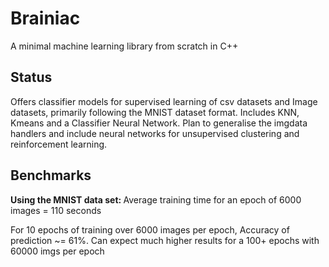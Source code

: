 # Brainiac
A minimal machine learning library from scratch in C++


## Status

Offers classifier models for supervised learning of csv datasets and Image datasets, primarily following the MNIST dataset format. Includes KNN, Kmeans and a Classifier Neural Network.
Plan to generalise the imgdata handlers and include neural networks for unsupervised clustering and reinforcement learning.

## Benchmarks

<b>Using the MNIST data set: </b> Average training time for an epoch of 6000 images = 110 seconds

For 10 epochs of training over 6000 images per epoch, Accuracy of prediction ~= 61%.
Can expect much higher results for a 100+ epochs with 60000 imgs per epoch
